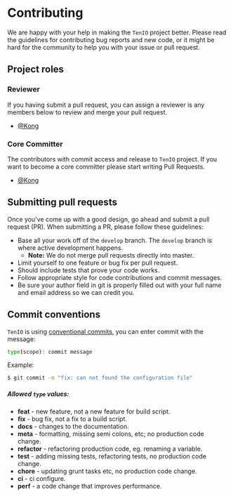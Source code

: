 # Contributing
We are happy with your help in making the `TenIO` project better. Please read the guidelines for contributing bug reports and new code, or it might be hard for the community to help you with your issue or pull request.

## Project roles
### Reviewer
If you having submit a pull request, you can assign a reviewer is any members below to review and merge your pull request.
- [@Kong](https://github.com/congcoi123)

### Core Committer
The contributors with commit access and release to `TenIO` project. If you want to become a core committer please start writing Pull Requests.
- [@Kong](https://github.com/congcoi123)

## Submitting pull requests
Once you've come up with a good design, go ahead and submit a pull request (PR). When submitting a PR, please follow these guidelines:
- Base all your work off of the `develop` branch. The `develop` branch is where active development happens. 
	- **Note:** We do not merge pull requests directly into master.
- Limit yourself to one feature or bug fix per pull request.
- Should include tests that prove your code works.
- Follow appropriate style for code contributions and commit messages.
- Be sure your author field in git is properly filled out with your full name and email address so we can credit you.

## Commit conventions
`TenIO` is using [conventional commits](https://www.conventionalcommits.org), you can enter commit with the message:
```sh
type(scope): commit message
```

Example:
```sh
$ git commit -m "fix: can not found the configuration file"
```

##### Allowed `type` values:
- **feat** - new feature, not a new feature for build script.
- **fix** - bug fix, not a fix to a build script.
- **docs** - changes to the documentation.
- **meta** - formatting, missing semi colons, etc; no production code change.
- **refactor** - refactoring production code, eg. renaming a variable.
- **test** - adding missing tests, refactoring tests, no production code change.
- **chore** - updating grunt tasks etc, no production code change.
- **ci** - ci configure.
- **perf** - a code change that improves performance.
